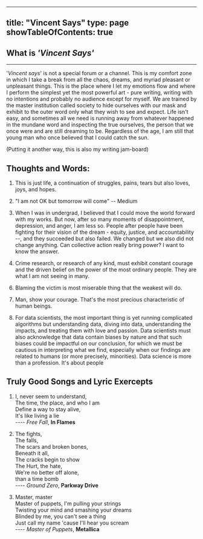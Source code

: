 
---
title: "Vincent Says"
type: page
showTableOfContents: true
---

## What is *'Vincent Says'*
<hr>

'*Vincent says*' is not a special forum or a channel. This is my comfort zone in which I take a break from all the chaos, dreams, and myriad pleasant or unpleasant things. This is the place where I let my emotions flow and where I perform the simplest yet the most powerful art - pure writing, writing with no intentions and probably no audience except for myself. We are trained by the master institution called society to hide ourselves with our mask and exhibit to the outer word only what they wish to see and expect. Life isn't easy, and sometimes all we need is running away from whatever happened in the mundane word and inspecting the true ourselves, the person that we once were and are still dreaming to be. Regardless of the age, I am still that young man who once believed that I could catch the sun. 

(Putting it another way, this is also my writing jam-board)

## Thoughts and Words:

1. This is just life, a continuation of struggles, pains, tears but also loves, joys, and hopes. 

2. "I am not OK but tomorrow will come" -- Medium

3. When I was in undergrad, I believed that I could move the world forward with my works. But now, after so many moments of disappointment, depression, and anger, I am less so. People after people have been fighting for their vision of the dream - equity, justice, and accountability --, and they succeeded but also failed. We changed but we also did not change anything. Can collective action really bring power? I want to know the answer.

4. Crime research, or research of any kind, must exhibit constant courage and the driven belief on the power of the most ordinary people. They are what I am not seeing in many.    

<!--
5. I often thought that male hormone has a really interesting effect on me. As a man, my outside appearances, voices, and whatever people will notice upon seeing me and hearing me speak, are by no means resembles the common perception of male masculinity. Yet inside, I always have a deeply concealed but strong sense and eagerness of heroism that most men don't share. To a certain degree that I am a devoted follower of the message that men can bleed or sweat but not shed tears. Many times, I will also imagine myself as a solider who battle in the front line of war, who get hurt when protecting my comrades. A war against which? I don't know. I would also imagine myself as the protagonist in an adventure story who bond with his friends in countless almost hopeless and dying situations. I respect scars and believe that scars are men's honors although I am not the fighting/battling type of person. I don't know where this sense of heroism, which has been part of myself since young, comes from. Probably what I described above does not mirror the traditional definition of heroism or masculinity, and that it was me who simply assigned some words to do some explanation. I don't care. It may originate from my very early past (middle school) of craving for friendship, and it may lead me to a brighter future or a hell in which darkness is the only color until the time I can redeem myself and make peace with everything.    --> 

6. Blaming the victim is most miserable thing that the weakest will do.

7. Man, show your courage. That's the most precious characteristic of human beings.

8. For data scientists, the most important thing is yet running complicated algorithms but understanding data, diving into data, understanding the impacts, and treating them with love and passion. Data scientists must also acknowledge that data contain biases by nature and that such biases could be impactful on our conclusion, for which we must be cautious in interpreting what we find, especially when our findings are related to humans (or more precisely, minorities). Data science is more than a profession. It's about people

## Truly Good Songs and Lyric Exercepts
 <!--Very surprised \ would render a line break but \\ wouldn't -->
 
1. I,  never seem to understand, \
    The time, the place, and who I am \
    Define a way to stay alive, \
    It's like living a lie  \
          ---- *Free Fall*, **In Flames**
 
2. The fights, \
   The falls,  \
   The scars and broken bones,\
   Beneath it all, \
   The cracks begin to show \
   The Hurt, the hate, \
   We're no better off alone, \
   than a time bomb  \
                ---- *Ground Zero*, **Parkway Drive** 
                
3. Master, master \
  Master of puppets, I'm pulling your strings \
  Twisting your mind and smashing your dreams \
  Blinded by me, you can't see a thing \
  Just call my name 'cause I'll hear you scream  \
                ---- *Master of Puppets*, **Metallica** 

                
                
                
   
   
   
   